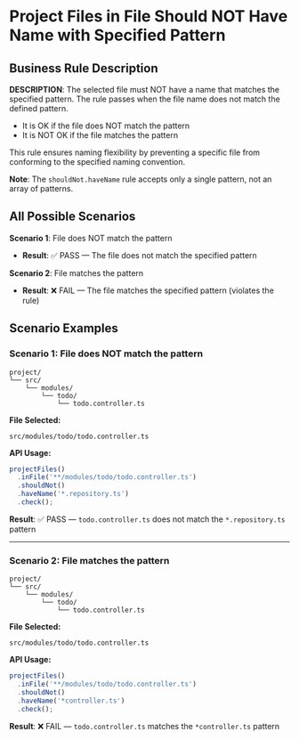 # Project Files in File Should NOT Have Name with Specified Pattern

## Business Rule Description

**DESCRIPTION**: The selected file must NOT have a name that matches the specified pattern. The rule passes when the file name does not match the defined pattern.

- It is OK if the file does NOT match the pattern
- It is NOT OK if the file matches the pattern

This rule ensures naming flexibility by preventing a specific file from conforming to the specified naming convention.

**Note**: The `shouldNot.haveName` rule accepts only a single pattern, not an array of patterns.

## All Possible Scenarios

**Scenario 1**: File does NOT match the pattern

- **Result**: ✅ PASS — The file does not match the specified pattern

**Scenario 2**: File matches the pattern

- **Result**: ❌ FAIL — The file matches the specified pattern (violates the rule)

## Scenario Examples

### Scenario 1: File does NOT match the pattern

```
project/
└── src/
    └── modules/
        └── todo/
            └── todo.controller.ts
```

**File Selected:**

```
src/modules/todo/todo.controller.ts
```

**API Usage:**

```typescript
projectFiles()
  .inFile('**/modules/todo/todo.controller.ts')
  .shouldNot()
  .haveName('*.repository.ts')
  .check();
```

**Result**: ✅ PASS — `todo.controller.ts` does not match the `*.repository.ts` pattern

---

### Scenario 2: File matches the pattern

```
project/
└── src/
    └── modules/
        └── todo/
            └── todo.controller.ts
```

**File Selected:**

```
src/modules/todo/todo.controller.ts
```

**API Usage:**

```typescript
projectFiles()
  .inFile('**/modules/todo/todo.controller.ts')
  .shouldNot()
  .haveName('*controller.ts')
  .check();
```

**Result**: ❌ FAIL — `todo.controller.ts` matches the `*controller.ts` pattern
